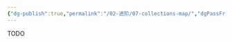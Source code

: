 ```yaml
---
{"dg-publish":true,"permalink":"/02-进阶/07-collections-map/","dgPassFrontmatter":true}
---
```




TODO